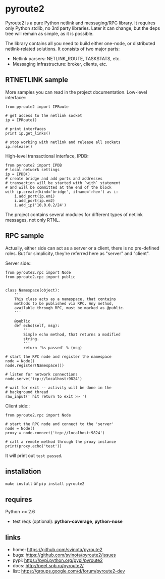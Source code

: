 pyroute2
========

Pyroute2 is a pure Python netlink and messaging/RPC library.
It requires only Python stdlib, no 3rd party libraries. Later
it can change, but the deps tree will remain as simple, as
it is possible.

The library contains all you need to build either one-node,
or distributed netlink-related solutions. It consists of two
major parts:

* Netlink parsers: NETLINK\_ROUTE, TASKSTATS, etc.
* Messaging infrastructure: broker, clients, etc.

RTNETLINK sample
----------------

More samples you can read in the project documentation.
Low-level interface::

    from pyroute2 import IPRoute

    # get access to the netlink socket
    ip = IPRoute()

    # print interfaces
    print ip.get_links()

    # stop working with netlink and release all sockets
    ip.release()

High-level transactional interface, IPDB::

    from pyroute2 import IPDB
    # local network settings
    ip = IPDB()
    # create bridge and add ports and addresses
    # transaction will be started with `with` statement
    # and will be committed at the end of the block
    with ip.create(kind='bridge', ifname='rhev') as i:
        i.add_port(ip.em1)
        i.add_port(ip.em2)
        i.add_ip('10.0.0.2/24')


The project contains several modules for different types of
netlink messages, not only RTNL.

RPC sample
----------

Actually, either side can act as a server or a client, there
is no pre-defined roles. But for simplicity, they're referred
here as "server" and "client".

Server side::

    from pyroute2.rpc import Node
    from pyroute2.rpc import public


    class Namespace(object):
        '''
        This class acts as a namespace, that contains
        methods to be published via RPC. Any method,
        available through RPC, must be marked as @public.
        '''

        @public
        def echo(self, msg):
            '''
            Simple echo method, that returns a modified
            string.
            '''
            return '%s passed' % (msg)

    # start the RPC node and register the namespace
    node = Node()
    node.register(Namespace())

    # listen for network connections
    node.serve('tcp://localhost:9824')

    # wait for exit -- activity will be done in the
    # background thread
    raw_input(' hit return to exit >> ')

Client side::

    from pyroute2.rpc import Node

    # start the RPC node and connect to the 'server'
    node = Node()
    proxy = node.connect('tcp://localhost:9824')

    # call a remote method through the proxy instance
    print(proxy.echo('test'))


It will print out `test passed`.

installation
------------

`make install` or `pip install pyroute2`

requires
--------

Python >= 2.6

  * test reqs (optional): **python-coverage**, **python-nose**

links
-----

* home: https://github.com/svinota/pyroute2
* bugs: https://github.com/svinota/pyroute2/issues
* pypi: https://pypi.python.org/pypi/pyroute2
* docs: http://peet.spb.ru/pyroute2/
* list: https://groups.google.com/d/forum/pyroute2-dev
